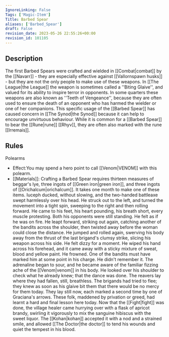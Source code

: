 ```yaml
---
IgnoreLinking: False
Tags: ['Magic-Item']
Title: Barbed Spear
aliases: ['Barbed_Spear']
draft: False
revision_date: 2023-05-26 22:55:26+00:00
revision_id: 101105
---
```


## Description
The first Barbed Spears were crafted and wielded in [[Combat|combat]] by the [[Navarr]] - they are especially effective against [[Vallornspawn husks]] - but they are not the only people to make use of these weapons. In [[The League|the League]] the weapon is sometimes called a ''Biting Glaive'', and valued for its ability to inspire terror in opponents. 
In some quarters these weapons are also known as ''Teeth of Vengeance'', because they are often used to ensure the death of an opponent who has harmed the wielder or one of her companions. This specific usage of the [[Barbed Spear]] has caused concern in [[The Synod|the Synod]] because it can help to encourage unvirtuous behaviour.
While it is common for a [[Barbed Spear]] to bear the [[Rune|rune]] [[Rhyv]], they are often also marked with the rune [[Irremais]].
## Rules
Polearms
* Effect:You may spend a hero point to call [[Venom|VENOM]] with this polearm.
* [[Materials]]: Crafting a Barbed Spear requires thirteen measures of beggar's lye, three ingots of [[Green iron|green iron]], and three ingots of [[Orichalcum|orichalcum]]. It takes one month to make one of these items.
Iuceph ducked, without slowing, and the two-handed battleaxe swept harmlessly over his head. He struck out to the left, and turned the movement into a tight spin, sweeping to the right and then rolling forward. He came to his feet, his heart pounding, his breath short, every muscle protesting. Both his opponents were still standing. He felt as if he was on fire.
He leapt forward, striking out again, catching another of the bandits across the shoulder, then twisted away before the woman could close the distance. He jumped and rolled again, swerving his body away from the thrust of the last brigand's clumsy strike, slicing his weapon across his side.
He felt dizzy for a moment. He wiped his hand across his forehead, and it came away with a sticky mixture of sweat, blood and yellow paint. He frowned. One of the bandits must have marked him at some point in his charge. He didn't remember it. The adrenaline began to sour, and he became aware of the familiar fizzing ache of the [[Venom|venom]] in his body. He looked over his shoulder to check what he already knew; that the dance was done. 
The reavers lay where they had fallen, still, breathless. The brigands had tried to flee; they knew as soon as his glaive bit them that there would be no mercy for them today. They lay still now, each marked a second time by one of Graciana's arrows. These folk, maddened by privation or greed, had learnt a hard and final lesson here today.
Now that the [[Fight|fight]] was done, the village healer came hurrying over with a flask of apricot brandy, swirling it vigorously to mix the sanguine hibiscus with the sweet liquor. The [[Kohan|kohan]] accepted it with a nod and a strained smile, and allowed [[The Doctor|the doctor]] to tend his wounds and quiet the tempest in his blood.